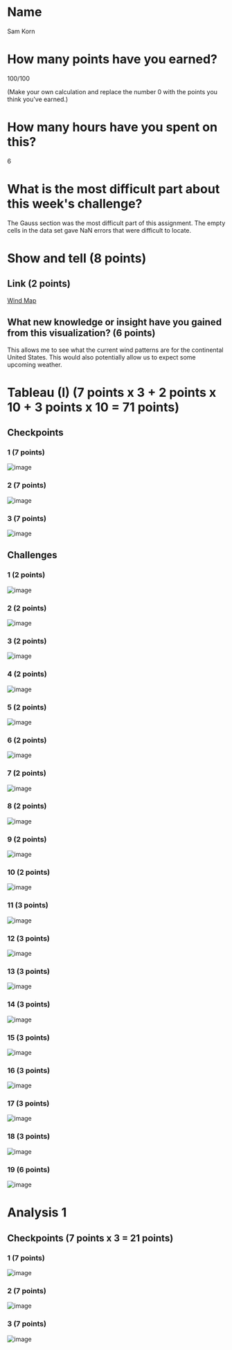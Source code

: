 # Name

Sam Korn

# How many points have you earned?

100/100

(Make your own calculation and replace the number 0 with the points you think you've earned.)

# How many hours have you spent on this?

6

# What is the most difficult part about this week's challenge?

The Gauss section was the most difficult part of this assignment. The empty cells in the data set gave NaN errors that were difficult to locate.

# Show and tell (8 points)

## Link (2 points)

[Wind Map](http://hint.fm/wind/)

## What new knowledge or insight have you gained from this visualization? (6 points)

This allows me to see what the current wind patterns are for the continental United States. This would also potentially allow us to expect some upcoming weather.

# Tableau (I) (7 points x 3 + 2 points x 10 + 3 points x 10 = 71 points)

## Checkpoints

### 1 (7 points)

![image](TableuCheckpoint1.png)

### 2 (7 points)

![image](TableuCheckpoint2.png)

### 3 (7 points)

![image](TableuCheckpoint3.png)

## Challenges

### 1 (2 points)

![image](TableuChallenge1.png)

### 2 (2 points)

![image](TableuChallenge2.png)

### 3 (2 points)

![image](TableuChallenge3.png)

### 4 (2 points)

![image](TableuChallenge4.png)

### 5 (2 points)

![image](TableuChallenge5.png)

### 6 (2 points)

![image](TableuChallenge6.png)

### 7 (2 points)

![image](TableuChallenge7.png)

### 8 (2 points)

![image](TableuChallenge8.png)

### 9 (2 points)

![image](TableuChallenge9.png)

### 10 (2 points)

![image](TableuChallenge10.png)

### 11 (3 points)

![image](TableuChallenge11.png)

### 12 (3 points)

![image](TableuChallenge12.png)

### 13 (3 points)

![image](TableuChallenge13.png)

### 14 (3 points)

![image](TableuChallenge14.png)

### 15 (3 points)

![image](TableuChallenge15.png)

### 16 (3 points)

![image](TableuChallenge16.png)

### 17 (3 points)

![image](TableuChallenge17.png)

### 18 (3 points)

![image](TableuChallenge18.png)

### 19 (6 points)

![image](TableuChallenge19.png)



# Analysis 1

## Checkpoints (7 points x 3 = 21 points)

### 1 (7 points)

![image](GaussCheckpoint1.png)

### 2 (7 points)

![image](GaussCheckpoint2.png)

### 3 (7 points)

![image](IjsD3Checkpoint3.png)
